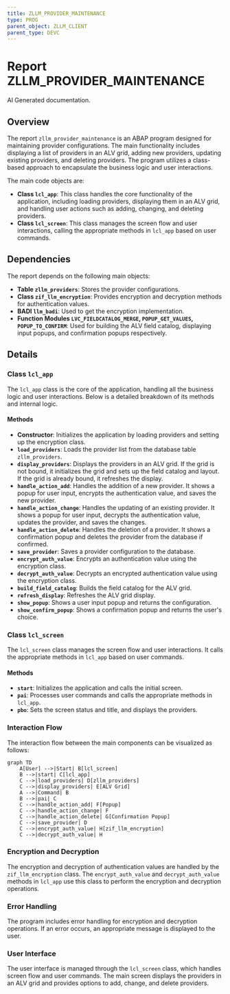 ```yaml
---
title: ZLLM_PROVIDER_MAINTENANCE
type: PROG
parent_object: ZLLM_CLIENT
parent_type: DEVC
---
```


# Report ZLLM_PROVIDER_MAINTENANCE

AI Generated documentation.

## Overview

The report `zllm_provider_maintenance` is an ABAP program designed for maintaining provider configurations. The main functionality includes displaying a list of providers in an ALV grid, adding new providers, updating existing providers, and deleting providers. The program utilizes a class-based approach to encapsulate the business logic and user interactions.

The main code objects are:

- **Class `lcl_app`**: This class handles the core functionality of the application, including loading providers, displaying them in an ALV grid, and handling user actions such as adding, changing, and deleting providers.
- **Class `lcl_screen`**: This class manages the screen flow and user interactions, calling the appropriate methods in `lcl_app` based on user commands.

## Dependencies

The report depends on the following main objects:

- **Table `zllm_providers`**: Stores the provider configurations.
- **Class `zif_llm_encryption`**: Provides encryption and decryption methods for authentication values.
- **BADI `llm_badi`**: Used to get the encryption implementation.
- **Function Modules `LVC_FIELDCATALOG_MERGE`, `POPUP_GET_VALUES`, `POPUP_TO_CONFIRM`**: Used for building the ALV field catalog, displaying input popups, and confirmation popups respectively.

## Details

### Class `lcl_app`

The `lcl_app` class is the core of the application, handling all the business logic and user interactions. Below is a detailed breakdown of its methods and internal logic.

#### Methods

- **Constructor**: Initializes the application by loading providers and setting up the encryption class.
- **`load_providers`**: Loads the provider list from the database table `zllm_providers`.
- **`display_providers`**: Displays the providers in an ALV grid. If the grid is not bound, it initializes the grid and sets up the field catalog and layout. If the grid is already bound, it refreshes the display.
- **`handle_action_add`**: Handles the addition of a new provider. It shows a popup for user input, encrypts the authentication value, and saves the new provider.
- **`handle_action_change`**: Handles the updating of an existing provider. It shows a popup for user input, decrypts the authentication value, updates the provider, and saves the changes.
- **`handle_action_delete`**: Handles the deletion of a provider. It shows a confirmation popup and deletes the provider from the database if confirmed.
- **`save_provider`**: Saves a provider configuration to the database.
- **`encrypt_auth_value`**: Encrypts an authentication value using the encryption class.
- **`decrypt_auth_value`**: Decrypts an encrypted authentication value using the encryption class.
- **`build_field_catalog`**: Builds the field catalog for the ALV grid.
- **`refresh_display`**: Refreshes the ALV grid display.
- **`show_popup`**: Shows a user input popup and returns the configuration.
- **`show_confirm_popup`**: Shows a confirmation popup and returns the user's choice.

### Class `lcl_screen`

The `lcl_screen` class manages the screen flow and user interactions. It calls the appropriate methods in `lcl_app` based on user commands.

#### Methods

- **`start`**: Initializes the application and calls the initial screen.
- **`pai`**: Processes user commands and calls the appropriate methods in `lcl_app`.
- **`pbo`**: Sets the screen status and title, and displays the providers.

### Interaction Flow

The interaction flow between the main components can be visualized as follows:

```mermaid
graph TD
    A[User] -->|Start| B[lcl_screen]
    B -->|start| C[lcl_app]
    C -->|load_providers| D[zllm_providers]
    C -->|display_providers| E[ALV Grid]
    A -->|Command| B
    B -->|pai| C
    C -->|handle_action_add| F[Popup]
    C -->|handle_action_change| F
    C -->|handle_action_delete| G[Confirmation Popup]
    C -->|save_provider| D
    C -->|encrypt_auth_value| H[zif_llm_encryption]
    C -->|decrypt_auth_value| H
```

### Encryption and Decryption

The encryption and decryption of authentication values are handled by the `zif_llm_encryption` class. The `encrypt_auth_value` and `decrypt_auth_value` methods in `lcl_app` use this class to perform the encryption and decryption operations.

### Error Handling

The program includes error handling for encryption and decryption operations. If an error occurs, an appropriate message is displayed to the user.

### User Interface

The user interface is managed through the `lcl_screen` class, which handles screen flow and user commands. The main screen displays the providers in an ALV grid and provides options to add, change, and delete providers.

